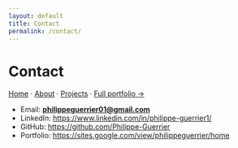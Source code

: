 ```yaml
---
layout: default
title: Contact
permalink: /contact/
---
```

# Contact

[Home](/) · [About](/about/) · [Projects](/projects/) · [Full portfolio →](https://sites.google.com/view/philippeguerrier/home)

- Email: **philippeguerrier01@gmail.com**  
- LinkedIn: <https://www.linkedin.com/in/philippe-guerrier1/>  
- GitHub: <https://github.com/Philippe-Guerrier>  
- Portfolio: <https://sites.google.com/view/philippeguerrier/home>

